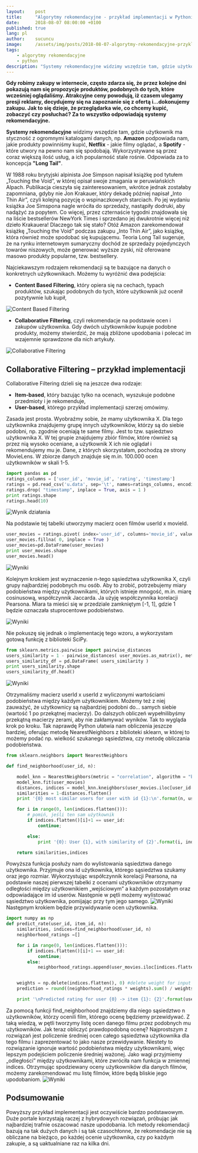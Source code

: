 ```yaml
---
layout:    post
title:     "Algorytmy rekomendacyjne - przykład implementacji w Pythonie"
date:      2018-08-07 08:00:00 +0100
published: true
lang: pl
author:    sucuncu
image:     /assets/img/posts/2018-08-07-algorytmy-rekomendacyjne-przyklad-implementacji-w-pythonie/algorytmy-rekomendacyjne.jpg
tags:
    - algorytmy rekomendacyjne
    - python
description: "Systemy rekomendacyjne widzimy wszędzie tam, gdzie użytkownik ma styczność z ogromnymi katalogami danych, np. Amazon podpowiada nam, jakie produkty powinniśmy kupić, Netflix - jakie filmy oglądać, a Spotify - które utwory na pewno nam się spodobają. Wykorzystywane są przez coraz większą ilość usług, a ich popularność stale rośnie. Odpowiada za to koncepcja “Long Tail”."
---
```

**Gdy robimy zakupy w internecie, często zdarza się, że przez kolejne dni pokazują nam się propozycje produktów, podobnych do tych, które wcześniej oglądaliśmy. Atrakcyjne ceny powodują, iż czasem ulegamy presji reklamy, decydujemy się na zapoznanie się z ofertą i...dokonujemy zakupu. Jak to się dzieje, że przeglądarka wie, co chcemy kupić, zobaczyć czy posłuchać? Za to wszystko odpowiadają systemy rekomendacyjne.**

**Systemy rekomendacyjne** widzimy wszędzie tam, gdzie użytkownik ma styczność z ogromnymi katalogami danych, np. **Amazon** podpowiada nam, jakie produkty powinniśmy kupić, **Netflix** - jakie filmy oglądać, a **Spotify** - które utwory na pewno nam się spodobają. Wykorzystywane są przez coraz większą ilość usług, a ich popularność stale rośnie. Odpowiada za to koncepcja **"Long Tail"**.

W 1988 roku brytyjski alpinista Joe Simpson napisał książkę pod tytułem „Touching the Void”, w której opisał swoje zmagania w peruwiańskich Alpach. Publikacja cieszyła się zainteresowaniem, wkrótce jednak zostałaby zapomniana, gdyby nie Jon Krakauer, który dekadę później napisał „Into Thin Air”, czyli kolejną pozycję o wspinaczkowych starciach. Po jej wydaniu książka Joe Simspona nagle wróciła do sprzedaży, nastąpiły dodruki, aby nadążyć za popytem. Co więcej, przez czternaście tygodni znajdowała się na liście bestsellerów NewYork Times i sprzedano jej dwukrotnie więcej niż dzieło Krakauera! Dlaczego tak się stało? Otóż Amazon zarekomendował książkę „Touching the Void” podczas zakupu „Into Thin Air”, jako książkę, która również może spodobać się kupującemu. Teoria Long Tail sugeruje, że na rynku internetowym sumaryczny dochód ze sprzedaży pojedynczych towarów niszowych, może generować wyższe zyski, niż oferowane masowo produkty popularne, tzw. bestsellery.

Najciekawszym rodzajem rekomendacji są te bazujące na danych o konkretnych użytkownikach. Możemy tu wyróżnić dwa podejścia:

- **Content Based Filtering**, który opiera się na cechach, typach produktów, szukając podobnych do tych, które użytkownik już ocenił pozytywnie lub kupił,

![Content Based Filtering](/assets/img/posts/2018-08-07-algorytmy-rekomendacyjne-przyklad-implementacji-w-pythonie/1.jpg)

- **Collaborative Filtering**, czyli rekomendacje na podstawie ocen i zakupów użytkownika. Gdy dwóch użytkowników kupuje podobne produkty, możemy stwierdzić, że mają zbliżone upodobania i polecać im wzajemnie sprawdzone dla nich artykuły.

![Collaborative Filtering](/assets/img/posts/2018-08-07-algorytmy-rekomendacyjne-przyklad-implementacji-w-pythonie/2.jpg)

## Collaborative Filtering – przykład implementacji
Collaborative Filtering dzieli się na jeszcze dwa rodzaje:
- **Item-based**, który bazując tylko na ocenach, wyszukuje podobne przedmioty i je rekomenduje,
- **User-based**, którego przykład implementacji szerzej omówimy.

Zasada jest prosta. Wyobraźmy sobie, że mamy użytkownika X. Dla tego użytkownika znajdujemy grupę innych użytkowników, którzy są do siebie podobni, np. zgodnie oceniają te same filmy. Jest to tzw. sąsiedztwo użytkownika X. W tej grupie znajdujemy zbiór filmów, które również są przez nią wysoko oceniane, a użytkownik X ich nie oglądał i rekomendujemy mu je. Dane, z których skorzystałam, pochodzą ze strony MovieLens. W zbiorze danych znajduje się m.in. 100.000 ocen użytkowników w skali 1-5.
```python
import pandas as pd
ratings_columns = ['user_id', 'movie_id', 'rating', 'timestamp']
ratings = pd.read_csv('u.data', sep='\t', names=ratings_columns, encoding='latin-1')
ratings.drop( "timestamp", inplace = True, axis = 1 )
print ratings.shape
ratings.head(10)
```

![Wynik działania](/assets/img/posts/2018-08-07-algorytmy-rekomendacyjne-przyklad-implementacji-w-pythonie/3.jpg)

Na podstawie tej tabelki utworzymy macierz ocen filmów userId x movieId.
```python
user_movies = ratings.pivot( index='user_id', columns='movie_id', values = "rating" ).reset_index(drop=True)
user_movies.fillna( 0, inplace = True )
user_movies=pd.DataFrame(user_movies)
print user_movies.shape
user_movies.head()
```
![Wyniki](/assets/img/posts/2018-08-07-algorytmy-rekomendacyjne-przyklad-implementacji-w-pythonie/4.jpg)

Kolejnym krokiem jest wyznaczenie n-tego sąsiedztwa użytkownika X, czyli grupy najbardziej podobnych mu osób. Aby to zrobić, potrzebujemy miary podobieństwa między użytkownikami, których istnieje mnogość, m.in. miarę cosinusową, współczynnik Jaccarda. Ja użyję współczynnika korelacji Pearsona. Miara ta mieści się w przedziale zamkniętym [-1, 1], gdzie 1 będzie oznaczała stuprocentowe podobieństwo.

![Wyniki](/assets/img/posts/2018-08-07-algorytmy-rekomendacyjne-przyklad-implementacji-w-pythonie/5.jpg)

Nie pokuszę się jednak o implementację tego wzoru, a wykorzystam gotową funkcję z biblioteki SciPy.
```python
from sklearn.metrics.pairwise import pairwise_distances
users_similarity = 1 - pairwise_distances( user_movies.as_matrix(), metric="correlation" )
users_similarity_df = pd.DataFrame( users_similarity )
print users_similarity.shape
users_similarity_df.head()
```
![Wyniki](/assets/img/posts/2018-08-07-algorytmy-rekomendacyjne-przyklad-implementacji-w-pythonie/6.jpg)

Otrzymaliśmy macierz userId x userId z wyliczonymi wartościami podobieństwa między każdym użytkownikiem. Możemy też z niej zauważyć, że użytkownicy są najbardziej podobni do... samych siebie (wartość 1 po przekątnej macierzy). Do dalszych obliczeń wypełnilibyśmy przekątną macierzy zerami, aby nie zakłamywać wyników. Tak to wygląda krok po kroku. Tak naprawdę Python ułatwia nam obliczenia jeszcze bardziej, oferując metodę NearestNeighbors z biblioteki sklearn, w której to możemy podać np. wielkość szukanego sąsiedztwa, czy metodę obliczania podobieństwa.
```python
from sklearn.neighbors import NearestNeighbors

def find_neighborhood(user_id, n):

    model_knn = NearestNeighbors(metric = "correlation", algorithm = "brute")
    model_knn.fit(user_movies)
    distances, indices = model_knn.kneighbors(user_movies.iloc[user_id-1, :].values.reshape(1, -1), n_neighbors = n+1)
    similarities = 1-distances.flatten()
    print '{0} most similar users for user with id {1}:\n'.format(n, user_id)

    for i in range(0, len(indices.flatten())):
        # pomiń, jeśli ten sam użytkownik
        if indices.flatten()[i]+1 == user_id:
            continue;

        else:
            print '{0}: User {1}, with similarity of {2}'.format(i, indices.flatten()[i]+1, similarities.flatten()[i])

    return similarities,indices
```
Powyższa funkcja posłuży nam do wylistowania sąsiedztwa danego użytkownika. Przyjmuje ona id użytkownika, którego sąsiedztwa szukamy oraz jego rozmiar. Wykorzystując współczynnik korelacji Pearsona, na podstawie naszej pierwszej tabelki z ocenami użytkowników otrzymamy odległości między użytkownikiem „wejściowym” a każdym pozostałym oraz odpowiadające im id userów. Następnie w pętli możemy wylistować sąsiedztwo użytkownika, pomijając przy tym jego samego.
![Wyniki](/assets/img/posts/2018-08-07-algorytmy-rekomendacyjne-przyklad-implementacji-w-pythonie/7.jpg)
Następnym krokiem będzie przywidywanie ocen użytkownika.
```python
import numpy as np
def predict_rate(user_id, item_id, n):
    similarities, indices=find_neighborhood(user_id, n)
    neighborhood_ratings =[]

    for i in range(0, len(indices.flatten())):
        if indices.flatten()[i]+1 == user_id:
            continue;
        else:
            neighborhood_ratings.append(user_movies.iloc[indices.flatten()[i],item_id-1])


    weights = np.delete(indices.flatten(), 0) #delete weight for input user
    prediction = round((neighborhood_ratings * weights).sum() / weights.sum())

    print '\nPredicted rating for user {0} -> item {1}: {2}'.format(user_id,item_id,prediction)
```
Za pomocą funkcji find_neighborhood znajdziemy dla niego sąsiedztwo n użytkowników, którzy ocenili film, którego ocenę będziemy przewidywać. Z taką wiedzą, w pętli tworzymy listę ocen danego filmu przez podobnych mu użytkowników. Jak teraz obliczyć prawdopodobną ocenę? Najprostszym z rozwiązań jest policzenie średniej ocen całego sąsiedztwa użytkownika dla tego filmu i zaprezentować to jako nasze przewidywanie. Niestety to rozwiązanie ignoruje wartość podobieństwa między użytkownikami, więc lepszym podejściem policzenie średniej ważonej. Jako wagi przyjmiemy „odległości” między użytkownikami, które zwróciła nam funkcja w zmiennej indices. Otrzymując spodziewany oceny użytkowników dla danych filmów, możemy zarekomendować mu listę filmów, które będą bliskie jego upodobaniom.
![Wyniki](/assets/img/posts/2018-08-07-algorytmy-rekomendacyjne-przyklad-implementacji-w-pythonie/8.jpg)

## Podsumowanie
Powyższy przykład implementacji jest oczywiście bardzo podstawowym. Duże portale korzystają raczej z hybrydowych rozwiązań, próbując jak najbardziej trafnie oszacować nasze upodobania. Ich metody rekomendacji bazują na tak dużych danych i są tak czasochłonne, że rekomendacje nie są obliczane na bieżąco, po każdej ocenie użytkownika, czy po każdym zakupie, a są uaktualniane raz na kilka dni.
